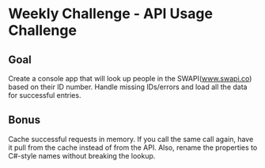 # Weekly Challenge - API Usage Challenge

## Goal
  Create a console app that will look up
  people in the SWAPI(www.swapi.co) 
  based on their ID number.  Handle 
  missing IDs/errors and load all the data 
  for successful entries.

## Bonus
  Cache successful requests in memory.  If you call
  the same call again, have it pull from the 
  cache instead of from the API.  Also,
  rename the properties to C#-style names without breaking the 
  lookup.